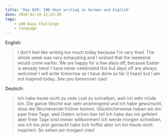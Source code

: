 ```yaml
---
title: 'Day 039: 100 days writing in German and English'
date: 2018-03-29 22:23:29
tags:
    - 100 Days Challenge
    - language
---
```

English:
> I don't feel like writing too much today because I'm very tired. The whole week was very exhausting and I wished that the weekend would come earlier. We are happy for a few days off, because Easter is already here! I have never celebrated this but days off are always welcome! I will write tomorrow as I have done so far (I hope) but I am not inspired today. See you tomorrow! ciao!

Deutsch:
> Ich habe heute nicht zu viele Lust zu schreiben, weil ich sehr müde bin. Die ganze Woche war sehr anstrengend und ich habe gewünscht, dass die Wochenende frührer kommt. Glücklicherweise haben wir ein paar freie Tage, weil Ostern schon hier ist! Ich habe das nie gefeiert aber freie Tage sind immer willkommen! Ich werde morgen schreiben, wie ich bis jetzt gemacht habe (ich hoffe) aber ich bin heute nicht inspiriert. So sehen wir morgen! ciao!